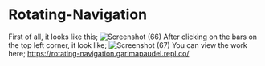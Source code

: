 # Rotating-Navigation

First of all, it looks like this;
![Screenshot (66)](https://user-images.githubusercontent.com/106854421/198574877-21eb6750-fc35-44b9-b631-753fb02da207.png)
After clicking on the bars on the top left corner, it look like;
![Screenshot (67)](https://user-images.githubusercontent.com/106854421/198574886-81da01bd-07c1-4fee-a536-0521b5870891.png)
You can view the work here; https://rotating-navigation.garimapaudel.repl.co/
